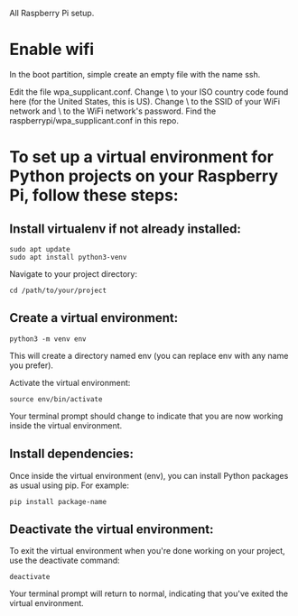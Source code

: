 All Raspberry Pi setup.

# Enable wifi
In the boot partition, simple create an empty file with the name ssh.

Edit the file wpa_supplicant.conf. Change \ to your ISO country code found here (for the United States, this is US). Change \ to the SSID of your WiFi network and \ to the WiFi network's password.
Find the raspberrypi/wpa_supplicant.conf in this repo. 

# To set up a virtual environment for Python projects on your Raspberry Pi, follow these steps:

## Install virtualenv if not already installed:
```
sudo apt update
sudo apt install python3-venv
```
Navigate to your project directory:
```
cd /path/to/your/project
```

## Create a virtual environment:
```
python3 -m venv env
```
This will create a directory named env (you can replace env with any name you prefer).

Activate the virtual environment:
```
source env/bin/activate
```
Your terminal prompt should change to indicate that you are now working inside the virtual environment.

## Install dependencies:
Once inside the virtual environment (env), you can install Python packages as usual using pip. For example:
```
pip install package-name
```
## Deactivate the virtual environment:
To exit the virtual environment when you're done working on your project, use the deactivate command:
```
deactivate
```
Your terminal prompt will return to normal, indicating that you've exited the virtual environment.






